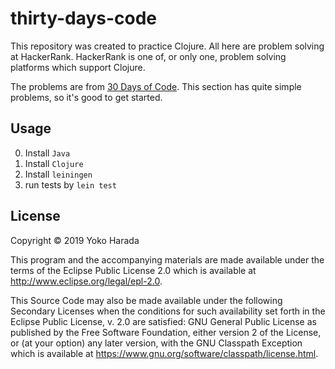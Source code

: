 # thirty-days-code

This repository was created to practice Clojure.
All here are problem solving at HackerRank. HackerRank is one of, or
only one, problem solving platforms which support Clojure.

The problems are from
[30 Days of Code](https://www.hackerrank.com/domains/tutorials/30-days-of-code).
This section has quite simple problems, so it's good to get started.

## Usage

0. Install `Java`
1. Install `Clojure`
2. Install `leiningen`
3. run tests by `lein test`

## License

Copyright © 2019 Yoko Harada

This program and the accompanying materials are made available under the
terms of the Eclipse Public License 2.0 which is available at
http://www.eclipse.org/legal/epl-2.0.

This Source Code may also be made available under the following Secondary
Licenses when the conditions for such availability set forth in the Eclipse
Public License, v. 2.0 are satisfied: GNU General Public License as published by
the Free Software Foundation, either version 2 of the License, or (at your
option) any later version, with the GNU Classpath Exception which is available
at https://www.gnu.org/software/classpath/license.html.
